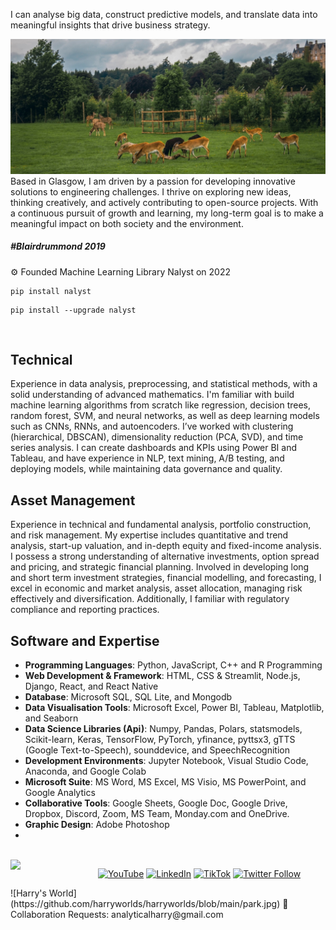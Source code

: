 <p align="leftr"> 
I can analyse big data, construct predictive models, and translate data into meaningful insights that 
drive business strategy.
  
![Harry's World](https://raw.githubusercontent.com/AnalyticalHarry/AnalyticalHarry/main/img/glasgow.jpg)
Based in Glasgow, I am driven by a passion for developing innovative solutions to engineering challenges. I thrive on exploring new ideas, thinking creatively, and actively contributing to open-source projects. With a continuous pursuit of growth and learning, my long-term goal is to make a meaningful impact on both society and the environment.
<br />
##### #Blairdrummond 2019
⚙️ Founded Machine Learning Library Nalyst on 2022
```text
pip install nalyst
```
```text
pip install --upgrade nalyst
```
<br />

## Technical 
Experience in data analysis, preprocessing, and statistical methods, with a solid understanding of advanced mathematics. I'm familiar with build machine learning algorithms from scratch like regression, decision trees, random forest, SVM, and neural networks, as well as deep learning models such as CNNs, RNNs, and autoencoders. I’ve worked with clustering (hierarchical, DBSCAN), dimensionality reduction (PCA, SVD), and time series analysis. I can create dashboards and KPIs using Power BI and Tableau, and have experience in NLP, text mining, A/B testing, and deploying models, while maintaining data governance and quality.


## Asset Management 
Experience in technical and fundamental analysis, portfolio construction, and risk management. My expertise includes quantitative and trend analysis, start-up valuation, and in-depth equity and fixed-income analysis. I possess a strong understanding of alternative investments, option spread and pricing, and strategic financial planning. Involved in developing long and short term investment strategies, financial modelling, and forecasting, I excel in economic and market analysis, asset allocation, managing risk effectively and diversification. Additionally, I familiar with regulatory compliance and reporting practices.

##  Software and Expertise
- **Programming Languages**: Python, JavaScript, C++ and R Programming 
- **Web Development & Framework**: HTML, CSS & Streamlit, Node.js, Django, React, and React Native
- **Database**: Microsoft SQL, SQL Lite, and Mongodb
- **Data Visualisation Tools**: Microsoft Excel, Power BI, Tableau, Matplotlib, and Seaborn
- **Data Science Libraries (Api)**: Numpy, Pandas, Polars, statsmodels, Scikit-learn, Keras, TensorFlow, PyTorch, yfinance, pyttsx3, gTTS (Google Text-to-Speech), sounddevice, and SpeechRecognition
- **Development Environments**: Jupyter Notebook, Visual Studio Code, Anaconda, and Google Colab
- **Microsoft Suite**: MS Word, MS Excel, MS Visio, MS PowerPoint, and Google Analytics 
- **Collaborative Tools**: Google Sheets, Google Doc, Google Drive, Dropbox, Discord, Zoom, MS Team, Monday.com and OneDrive. 
- **Graphic Design**: Adobe Photoshop
- 
<br />

<img width="100" align='left' src="https://i.giphy.com/media/MT5UUV1d4CXE2A37Dg/giphy.webp">


<p align="center">
  <a href="https://www.youtube.com/@AnalyticalHarry"><img src="https://img.shields.io/website?label=YouTube&style=for-the-badge&url=https://www.youtube.com/@AnalyticalHarry" alt="YouTube" height="20"></a>
  <a href="https://www.linkedin.com/in/analyticalharry/"><img src="https://img.shields.io/website?label=LinkedIn&style=for-the-badge&url=https://www.linkedin.com/in/analyticalharry/" alt="LinkedIn" height="20"></a>
  <a href="https://www.tiktok.com/@analyticalharry"><img src="https://img.shields.io/badge/@AnalyticalHarry-%23FF0000?style=for-the-badge&logo=tiktok&logoColor=white" alt="TikTok" height="20"></a>
  <a href="https://twitter.com/AnalyticalHarry"><img src="https://img.shields.io/twitter/follow/AnalyticalHarry?color=1DA1F2&logo=twitter&style=for-the-badge" alt="Twitter Follow" height="20"></a>
</p>
![Harry's World](https://github.com/harryworlds/harryworlds/blob/main/park.jpg)
🤝 Collaboration Requests: analyticalharry@gmail.com
